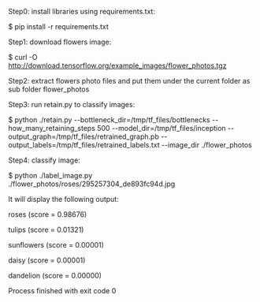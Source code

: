 Step0: install libraries using requirements.txt:

$ pip install -r requirements.txt


Step1: download flowers image:

$ curl -O http://download.tensorflow.org/example_images/flower_photos.tgz


Step2: extract flowers photo files and put them under the current folder as sub folder flower_photos

Step3: run retain.py to classify images:

$ python ./retain.py --bottleneck_dir=/tmp/tf_files/bottlenecks --how_many_retaining_steps 500 --model_dir=/tmp/tf_files/inception --output_graph=/tmp/tf_files/retrained_graph.pb --output_labels=/tmp/tf_files/retrained_labels.txt --image_dir ./flower_photos

Step4: classify image:

$ python ./label_image.py ./flower_photos/roses/295257304_de893fc94d.jpg

It will display the following output:

roses (score = 0.98676)

tulips (score = 0.01321)

sunflowers (score = 0.00001)

daisy (score = 0.00001)

dandelion (score = 0.00000)

Process finished with exit code 0
